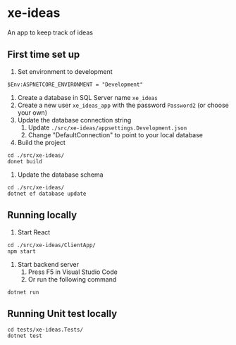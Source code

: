 # xe-ideas
An app to keep track of ideas


## First time set up
1. Set environment to development
```
$Env:ASPNETCORE_ENVIRONMENT = "Development"
```
1. Create a database in SQL Server name `xe_ideas`
1. Create a new user `xe_ideas_app` with the password `Password2` (or choose your own)
1. Update the database connection string
    1. Update `./src/xe-ideas/appsettings.Development.json`
    1. Change "DefaultConnection" to point to your local database
1. Build the project
```
cd ./src/xe-ideas/
donet build
```

1. Update the database schema
```
cd ./src/xe-ideas/
dotnet ef database update
```

## Running locally
1. Start React
```
cd ./src/xe-ideas/ClientApp/
npm start
```
1. Start backend server
    1. Press F5 in Visual Studio Code
    1. Or run the following command
```
dotnet run
```

## Running Unit test locally
```
cd tests/xe-ideas.Tests/
dotnet test
```